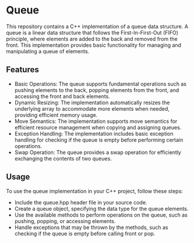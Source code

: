 # Queue
This repository contains a C++ implementation of a queue data structure. A queue is a linear data structure that follows the First-In-First-Out (FIFO) principle, where elements are added to the back and removed from the front. This implementation provides basic functionality for managing and manipulating a queue of elements.

## Features
- Basic Operations: The queue supports fundamental operations such as pushing elements to the back, popping elements from the front, and accessing the front and back elements.
- Dynamic Resizing: The implementation automatically resizes the underlying array to accommodate more elements when needed, providing efficient memory usage.
- Move Semantics: The implementation supports move semantics for efficient resource management when copying and assigning queues.
- Exception Handling: The implementation includes basic exception handling for checking if the queue is empty before performing certain operations.
- Swap Operation: The queue provides a swap operation for efficiently exchanging the contents of two queues.

## Usage
To use the queue implementation in your C++ project, follow these steps:
- Include the queue.hpp header file in your source code.
- Create a queue object, specifying the data type for the queue elements.
- Use the available methods to perform operations on the queue, such as pushing, popping, or accessing elements.
- Handle exceptions that may be thrown by the methods, such as checking if the queue is empty before calling front or pop.
